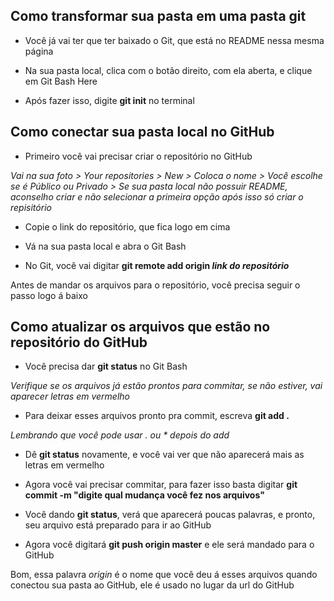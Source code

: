 ## Como transformar sua pasta em uma pasta git
* Você já vai ter que ter baixado o Git, que está no README nessa mesma página

* Na sua pasta local, clica com o botão direito, com ela aberta, e clique em Git Bash Here

* Após fazer isso, digite **git init** no terminal

## Como conectar sua pasta local no GitHub
* Primeiro você vai precisar criar o repositório no GitHub

*Vai na sua foto > Your repositories > New > Coloca o nome > Você escolhe se é Público ou Privado > Se sua pasta local não possuir README, aconselho criar e não selecionar a primeira opção após isso só criar o repisitório*

* Copie o link do repositório, que fica logo em cima

* Vá na sua pasta local e abra o Git Bash

* No Git, você vai digitar **git remote add origin *link do repositório***

Antes de mandar os arquivos para o repositório, você precisa seguir o passo logo á baixo


## Como atualizar os arquivos que estão no repositório do GitHub
* Você precisa dar **git status** no Git Bash

*Verifique se os arquivos já estão prontos para commitar, se não estiver, vai aparecer letras em vermelho*

* Para deixar esses arquivos pronto pra commit, escreva **git add .**

*Lembrando que você pode usar . ou * depois do add*

* Dê **git status** novamente, e você vai ver que não aparecerá mais as letras em vermelho

* Agora você vai precisar commitar, para fazer isso basta digitar **git commit -m "digite qual mudança você fez nos arquivos"**

* Você dando **git status**, verá que aparecerá poucas palavras, e pronto, seu arquivo está preparado para ir ao GitHub

* Agora você digitará **git push origin master** e ele será mandado para o GitHub

Bom, essa palavra *origin* é o nome que você deu á esses arquivos quando conectou sua pasta ao GitHub, ele é usado no lugar da url do GitHub